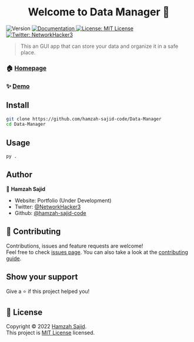 <h1 align="center">Welcome to Data Manager 👋</h1>
<p>
  <img alt="Version" src="https://img.shields.io/badge/version-2.2-blue.svg?cacheSeconds=2592000" />
  <a href="https://www.gitbook.com/" target="_blank">
    <img alt="Documentation" src="https://img.shields.io/badge/documentation-Working On-orange.svg" />
  </a>
  <a href="https://github.com/hamzah-sajid-code/Data-Manager/blob/master/LICENSE" target="_blank">
    <img alt="License: MIT License" src="https://img.shields.io/badge/License-MIT License-yellow.svg" />
  </a>
  <a href="https://twitter.com/NetworkHacker3" target="_blank">
    <img alt="Twitter: NetworkHacker3" src="https://img.shields.io/twitter/follow/NetworkHacker3.svg?style=social" />
  </a>
</p>

> This an GUI app that can store your data and organize it in a safe place.

### 🏠 [Homepage](https://github.com/hamzah-sajid-code/Data-Manager)

### ✨ [Demo](https://www.youtube.com/watch?v=HafC3ayrt3U)

## Install

```sh
git clone https://github.com/hamzah-sajid-code/Data-Manager
cd Data-Manager
```

## Usage

```sh
py .
```

## Author

👤 **Hamzah Sajid**

* Website: Portfolio (Under Development)
* Twitter: [@NetworkHacker3](https://twitter.com/NetworkHacker3)
* Github: [@hamzah-sajid-code](https://github.com/hamzah-sajid-code)

## 🤝 Contributing

Contributions, issues and feature requests are welcome!<br />Feel free to check [issues page](https://github.com/hamzah-sajid-code/Data-Manager/issues). You can also take a look at the [contributing guide](Indev).

## Show your support

Give a ⭐️ if this project helped you!

## 📝 License

Copyright © 2022 [Hamzah Sajid](https://github.com/hamzah-sajid-code).<br />
This project is [MIT License](https://github.com/hamzah-sajid-code/Data-Manager/blob/master/LICENSE) licensed.
